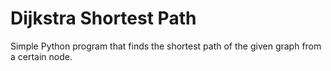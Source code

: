 # Dijkstra Shortest Path

Simple Python program that finds the shortest path of the given graph from a certain node.
